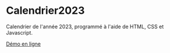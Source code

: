 # Calendrier2023

Calendrier de l'année 2023, programmé à l'aide de HTML, CSS et Javascript.

[Démo en ligne](https://my-challenges.vercel.app/schedule-2023/)
